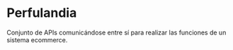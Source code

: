 # Perfulandia
 Conjunto de APIs comunicándose entre sí para realizar las funciones de un sistema ecommerce.
